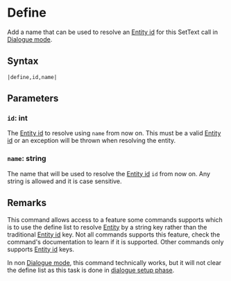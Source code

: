 # Define

Add a name that can be used to resolve an [Entity id](../Entity%20id.md) for this SetText call in [Dialogue mode](../../Dialogue%20mode.md).

## Syntax

````
|define,id,name|
````

## Parameters

### `id`: int

The [Entity id](../Entity%20id.md) to resolve using `name` from now on. This must be a valid [Entity id](../Entity%20id.md) or an exception will be thrown when resolving the entity.

### `name`: string

The name that will be used to resolve the [Entity id](../Entity%20id.md) `id` from now on. Any string is allowed and it is case sensitive.

## Remarks

This command allows access to a feature some commands supports which is to use the define list to resolve [Entity](../../../Data%20format/Entity.md) by a string key rather than the traditional [Entity id](../Entity%20id.md) key. Not all commands supports this feature, check the command's documentation to learn if it is supported. Other commands only supports [Entity id](../Entity%20id.md) keys.

In non [Dialogue mode](../../Dialogue%20mode.md), this command technically works, but it will not clear the define list as this task is done in [dialogue setup phase](../../Life%20Cycle/dialogue%20setup%20phase.md).
